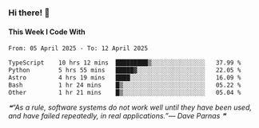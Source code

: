 ### Hi there! 👋

#### This Week I Code With
<!--START_SECTION:waka-->

```txt
From: 05 April 2025 - To: 12 April 2025

TypeScript    10 hrs 12 mins  █████████▒░░░░░░░░░░░░░░░   37.99 %
Python        5 hrs 55 mins   █████▓░░░░░░░░░░░░░░░░░░░   22.05 %
Astro         4 hrs 19 mins   ████░░░░░░░░░░░░░░░░░░░░░   16.09 %
Bash          1 hr 24 mins    █▒░░░░░░░░░░░░░░░░░░░░░░░   05.22 %
Other         1 hr 21 mins    █▒░░░░░░░░░░░░░░░░░░░░░░░   05.04 %
```

<!--END_SECTION:waka-->

<!--STARTS_HERE_QUOTE_README-->
<i>❝“As a rule, software systems do not work well until they have been used, and have failed repeatedly, in real applications.”— Dave Parnas   ❞</i>
<!--ENDS_HERE_QUOTE_README-->
